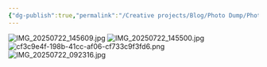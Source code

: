 ```yaml
---
{"dg-publish":true,"permalink":"/Creative projects/Blog/Photo Dump/Photo Dump 2025-07-22/","tags":["blog","image"]}
---
```


![IMG_20250722_145609.jpg](/img/user/IMG_20250722_145609.jpg)
![IMG_20250722_145500.jpg](/img/user/IMG_20250722_145500.jpg)
![cf3c9e4f-198b-41cc-af06-cf733c9f3fd6.png](/img/user/cf3c9e4f-198b-41cc-af06-cf733c9f3fd6.png)
![IMG_20250722_092316.jpg](/img/user/IMG_20250722_092316.jpg)